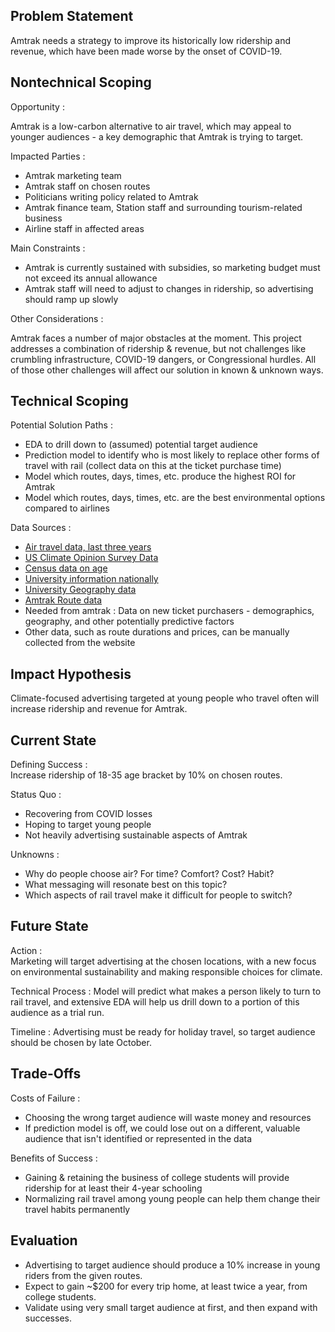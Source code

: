 ## Problem Statement
Amtrak needs a strategy to improve its historically low ridership and revenue, which have been made worse by the onset of COVID-19.


## Nontechnical Scoping

Opportunity :  
   
Amtrak is a low-carbon alternative to air travel, which may appeal to younger audiences - a key demographic that Amtrak is trying to target.   

Impacted Parties :   
* Amtrak marketing team 
* Amtrak staff on chosen routes 
* Politicians writing policy related to Amtrak
* Amtrak finance team, Station staff and surrounding tourism-related business
* Airline staff in affected areas  

Main Constraints :   
* Amtrak is currently sustained with subsidies, so marketing budget must not exceed its annual allowance
* Amtrak staff will need to adjust to changes in ridership, so advertising should ramp up slowly

Other Considerations :  
  
Amtrak faces a number of major obstacles at the moment. This project addresses a combination of ridership & revenue, but not challenges like crumbling infrastructure, COVID-19 dangers, or Congressional hurdles. All of those other challenges will affect our solution in known & unknown ways. 

## Technical Scoping

Potential Solution Paths :  
* EDA to drill down to (assumed) potential target audience
* Prediction model to identify who is most likely to replace other forms of travel with rail (collect data on this at the ticket purchase time)
* Model which routes, days, times, etc. produce the highest ROI for Amtrak 
* Model which routes, days, times, etc. are the best environmental options compared to airlines

Data Sources :  
* [Air travel data, last three years](https://www.transtats.bts.gov/DL_SelectFields.asp?gnoyr_VQ=FHK&QO_fu146_anzr=b4vtv0%20n0q%20Qr56v0n6v10%20f748rB)
* [US Climate Opinion Survey Data](https://climatecommunication.yale.edu/visualizations-data/ycom-us/ )
* [Census data on age](https://data.census.gov/cedsci/table?q=United%20States&t=Age%20and%20Sex&g=0100000US%243100000&tid=ACSST1Y2019.S0101&hidePreview=true)
* [University information nationally](https://educationdata.urban.org/data-explorer/colleges/)
* [University Geography data](https://nces.ed.gov/programs/edge/Geographic/SchoolLocations#)
* [Amtrak Route data](https://data-usdot.opendata.arcgis.com/datasets/amtrak-routes/explore?location=33.813562%2C-96.584950%2C4.00&showTable=true)
* Needed from amtrak : Data on new ticket purchasers - demographics, geography, and other potentially predictive factors
* Other data, such as route durations and prices, can be manually collected from the website

## Impact Hypothesis  
  
Climate-focused advertising targeted at young people who travel often will increase ridership and revenue for Amtrak. 

## Current State
  
Defining Success :  
Increase ridership of 18-35 age bracket by 10% on chosen routes.   

Status Quo :   
* Recovering from COVID losses
* Hoping to target young people
* Not heavily advertising sustainable aspects of Amtrak  
  
Unknowns :  
* Why do people choose air? For time? Comfort? Cost? Habit?
* What messaging will resonate best on this topic?
* Which aspects of rail travel make it difficult for people to switch?

## Future State

Action :  
Marketing will target advertising at the chosen locations, with a new focus on environmental sustainability and making responsible choices for climate. 

Technical Process : 
Model will predict what makes a person likely to turn to rail travel, and extensive EDA will help us drill down to a portion of this audience as a trial run. 

Timeline :
Advertising must be ready for holiday travel, so target audience should be chosen by late October. 

## Trade-Offs  
  
Costs of Failure : 
* Choosing the wrong target audience will waste money and resources
* If prediction model is off, we could lose out on a different, valuable audience that isn't identified or represented in the data
  
Benefits of Success : 
* Gaining & retaining the business of college students will provide ridership for at least their 4-year schooling
* Normalizing rail travel among young people can help them change their travel habits permanently

## Evaluation
* Advertising to target audience should produce a 10% increase in young riders from the given routes.
* Expect to gain ~$200 for every trip home, at least twice a year, from college students. 
* Validate using very small target audience at first, and then expand with successes. 

